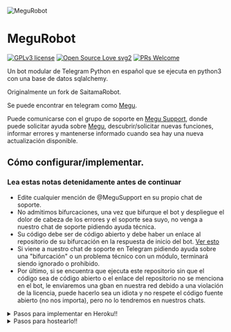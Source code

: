 ![MeguRobot](https://telegra.ph/file/0f794cec51d316742ca12.jpg)
# MeguRobot 
[![GPLv3 license](https://img.shields.io/badge/License-GPLv3-blue.svg)](https://perso.crans.org/besson/LICENSE.html) [![Open Source Love svg2](https://badges.frapsoft.com/os/v2/open-source.svg?v=103)](https://github.com/ellerbrock/open-source-badges/) [![PRs Welcome](https://img.shields.io/badge/PRs-welcome-brightgreen.svg?style=flat-square)](https://makeapullrequest.com)


Un bot modular de Telegram Python en español que se ejecuta en python3 con una base de datos sqlalchemy.

Originalmente un fork de SaitamaRobot.

Se puede encontrar en telegram como [Megu](https://t.me/MeguRobot).

Puede comunicarse con el grupo de soporte en [Megu Support](https://t.me/MeguSupport), donde puede solicitar ayuda sobre [Megu](https://t.me/MeguRobot), descubrir/solicitar nuevas funciones, informar errores y mantenerse informado cuando sea hay una nueva actualización disponible.

## Cómo configurar/implementar.

### Lea estas notas detenidamente antes de continuar
 - Edite cualquier mención de @MeguSupport en su propio chat de soporte.
 - No admitimos bifurcaciones, una vez que bifurque el bot y despliegue el dolor de cabeza de los errores y el soporte sea suyo, no venga a nuestro chat de soporte pidiendo ayuda técnica.
 - Su código debe ser de código abierto y debe haber un enlace al repositorio de su bifurcación en la respuesta de inicio del bot. [Ver esto](https://github.com/NachABR/MeguRobot/blob/f3c76b1c84e14b88a93f3f5a57b4ee748a83c551/MeguRobot/__main__.py#L24)
 - Si viene a nuestro chat de soporte en Telegram pidiendo ayuda sobre una "bifurcación" o un problema técnico con un módulo, terminará siendo ignorado o prohibido.
 - Por último, si se encuentra que ejecuta este repositorio sin que el código sea de código abierto o el enlace del repositorio no se menciona en el bot, le enviaremos una gban en nuestra red debido a una violación de la licencia, puede hacerlo sea un idiota y no respete el código fuente abierto (no nos importa), pero no lo tendremos en nuestros chats.
<details>
<summary>Pasos para implementar en Heroku!!</summary>

```
Complete todos los detalles, ¡Implemente!
Ahora vaya a https://dashboard.heroku.com/apps/(app-name)/resources (Reemplace (app-name) con el nombre de su aplicación)
Encienda el dinamómetro del trabajador (no se preocupe, es gratis :D) y Webhook
Ahora envíe el bot /start. Si no responde, vaya a https://dashboard.heroku.com/apps/(app-name)/settings y elimine el webhook y el puerto.
```
[![Deploy](https://www.herokucdn.com/deploy/button.svg)](https://heroku.com/deploy?template=https://github.com/NachABR/MeguRobot.git)

</details>
<details>
 <summary>Pasos para hostearlo!!</summary>

  ## Configuración del bot (¡lea esto antes de intentar usarlo!):
¡Asegúrese de usar python 3.6, ya que no puedo garantizar que todo funcione como se esperaba en versiones anteriores de Python!
Esto se debe a que el análisis de markdown se realiza iterando a través de un dictado, que está ordenado por defecto en 3.6.

  ### Configuración

Hay dos formas posibles de configurar su bot: un archivo config.py o variables ENV.

La versión preferida es usar un archivo `config.py`, ya que facilita ver todas las configuraciones agrupadas.
Este archivo debe colocarse en su carpeta `MeguRobot`, junto con el archivo `__main__.py`.
Aquí es donde se cargará su token de bot, así como el URI de su base de datos (si está usando una base de datos), y la mayoría de
sus otras configuraciones.

Se recomienda importar sample_config y extender la clase Config, ya que esto asegurará que su configuración contenga todos
valores predeterminados establecidos en sample_config, lo que facilita la actualización.

Un ejemplo de archivo `config.py` podría ser:
```
from MeguRobot.sample_config import Config

class Development(Config):
    API_ID = 12489275 # integer value, dont use ""
    API_HASH = 'hg35k7gh683ghkj586hj35'
    OWNER_ID = 254318997 # Su ID de telegram.
    OWNER_USERNAME = "SonOfLars" # Su nombre de usuario de telegram.
    TOKEN = "your bot api key" # Su clave api, tal como la proporciona @botfather.
    SQLALCHEMY_DATABASE_URI = 'postgresql://nombredeusuario:contraseña@localhost:5432/database' # Credenciales de base de datos de muestra.
    JOIN_LOGGER = '-1234567890' # Algún chat grupal donde su bot este ahí.
    USE_JOIN_LOGGER = True
    SUDO_USERS = [18673980, 83489514] # Lista de identificadores de usuarios que tienen acceso superusuario al bot.
    LOAD = []
    NO_LOAD = ['translation']
```

Si no puede tener un archivo config.py (EG en Heroku), también es posible usar variables de entorno.
Se admiten las siguientes variables de entorno:
 - `ENV`: Establecer esto en CUALQUIER COSA habilitará las variables env

 - `TOKEN`: Su token de bot, como una cadena.
 - `OWNER_ID`: un número entero que consiste en su ID de propietario
 - `OWNER_USERNAME`: Su nombre de usuario

 - `DATABASE_URL`: URL de su base de datos
 - `JOIN_LOGGER`: Opcional: Un chat donde se almacenan los registros de entrada del bot.
 - `LOAD`: Lista de módulos separados por espacios que le gustaría cargar
 - `NO_LOAD`: Lista de módulos separados por espacios que le gustaría NO cargar
 - `WEBHOOK`: Configurar esto en CUALQUIER COSA habilitará webhooks cuando esté en modo env
 mensajes
 - `URL`: La URL a la que debe conectarse su webhook (solo se necesita para el modo webhook)

 - `SUDO_USERS`: Una lista separada por espacios de user_ids que deben considerarse usuarios sudo
 - `SUPPORT_USERS`: una lista separada por espacios de user_ids que deben considerarse usuarios de soporte (pueden usar gban/ungban, nada más)
 - `WHITELIST_USERS`: Una lista separada por espacios de user_ids que deben considerarse en la lista blanca; no se pueden prohibir.
 - `DONATION_LINK`: Opcional: enlace donde te gustaría recibir donaciones.
 - `CERT_PATH`: Ruta a su certificado de webhook
 - `PORT`: Puerto que se utilizará para sus webhooks
 - `DEL_CMDS`: si eliminar comandos de usuarios que no tienen derechos para usar ese comando
 - `STRICT_GBAN`: Aplicar gbans en grupos nuevos y antiguos. Cuando un usuario de gbanned hable, será expulsado.
 - `WORKERS`: Número de subprocesos a utilizar. 8 es la cantidad recomendada (y predeterminada), pero su experiencia puede variar.
 __Nota__ que volverse loco con más subprocesos no necesariamente acelerará su bot, dada la gran cantidad de datos SQL
 accesos, y la forma en que funcionan las llamadas asincrónicas de Python.
 - `BAN_STICKER`: Qué etiqueta usar al prohibir personas.
 - `ALLOW_EXCL`: Si se permite el uso de signos de exclamación ! para comandos y /.

  ### Dependencias de Python

Instale las dependencias de Python necesarias moviéndose al directorio del proyecto y ejecutando:

`pip3 install -r requirements.txt`.

Esto instalará todos los paquetes de Python necesarios.

  ### Base de datos

Si desea utilizar un módulo dependiente de la base de datos (por ejemplo: bloqueos, notas, información de usuario, usuarios, filtros, bienvenidos),
necesitará tener una base de datos instalada en su sistema. Yo uso Postgres, por lo que recomiendo usarlo para una compatibilidad óptima.

En el caso de Postgres, así es como configuraría una base de datos en un sistema Debian/Ubuntu. Otras distribuciones pueden variar.

- Instalar postgresql:

`sudo apt-get update && sudo apt-get install postgresql`

- Cambiar al usuario de Postgres:

`sudo su - postgres`

- Cree un nuevo usuario de base de datos (cambie YOUR_USER apropiadamente):

`createuser -P -s -e YOUR_USER`

A continuación, deberá introducir su contraseña.

- Crea una nueva tabla de base de datos:

`createdb -O YOUR_USER YOUR_DB_NAME`

Cambie YOUR_USER y YOUR_DB_NAME de forma adecuada.

- Finalmente:

`psql YOUR_DB_NAME -h YOUR_HOST YOUR_USER`

Esto le permitirá conectarse a su base de datos a través de su terminal.
Por defecto, YOUR_HOST debería ser 0.0.0.0:5432.

Ahora debería poder crear el URI de su base de datos. Esto será:

`sqldbtype://nombredeusuario:pw@hostname:puerto/db_name`

Reemplace sqldbtype con la base de datos que esté utilizando (por ejemplo, Postgres, MySQL, SQLite, etc.)
repita para su nombre de usuario, contraseña, nombre de host (localhost?), puerto (5432?) y nombre de base de datos.

  ## Módulos
   ### Configuración del orden de carga.

El orden de carga del módulo se puede cambiar a través de los ajustes de configuración `LOAD` y `NO_LOAD`.
Ambos deben representar listas.

Si `LOAD` es una lista vacía, todos los módulos en `modules/`se seleccionarán para cargar de forma predeterminada.

Si "NO_LOAD" no está presente o es una lista vacía, se cargarán todos los módulos seleccionados para cargar.

Si un módulo está tanto en `LOAD` como en `NO_LOAD`, el módulo no se cargará; `NO_LOAD` tiene prioridad.

   ### Creando tus propios módulos.

La creación de un módulo se ha simplificado tanto como ha sido posible, pero no dude en sugerir una simplificación adicional.

Todo lo que se necesita es que su archivo .py esté en la carpeta de módulos.

Para agregar comandos, asegúrese de importar el despachador a través de

`from MeguRobot import dispatcher`.

Luego puede agregar comandos usando el habitual

`dispatcher.add_handler()`.

Asignar la variable `__help__` a una cadena que describe los módulos disponibles
Los comandos permitirán al bot cargarlo y agregar la documentación para
su módulo al comando `/help`. Establecer la variable `__mod_name__` también le permitirá usar un nombre más agradable y fácil de usar para un módulo.

La función `__migrate__()` se usa para migrar chats: cuando un chat se actualiza a un supergrupo, la ID cambia, por lo que
es necesario migrarlo en la base de datos.

La función `__stats__()` es para recuperar estadísticas del módulo, por ejemplo, número de usuarios, número de chats. Esto se accede
a través del comando `/stats`, que solo está disponible para el propietario del bot.

## Iniciando el bot.

Una vez que haya configurado su base de datos y su configuración esté completa, simplemente ejecute el archivo bat (si está en Windows) o ejecute (Linux):

`python3 -m MeguRobot`

Puede usar [nssm](https://nssm.cc/usage) para instalar el bot como servicio en Windows y configurarlo para que se reinicie en /gitpull
Asegúrese de editar el inicio y reiniciar los murciélagos según sus necesidades.
Nota: el bate de reinicio requiere que el control de la cuenta de usuario esté deshabilitado.

Para consultas o cualquier problema relacionado con el bot, abra un ticket de problema o visítenos en [Megu Support](https://t.me/MeguSupport)
## Cómo configurar Heroku
Para empezar, haga clic en este botón

[![Deploy](https://www.herokucdn.com/deploy/button.svg)](https://heroku.com/deploy?template=https://github.com/NachABR/MeguRobot.git)


## Créditos
El bot se basa en el trabajo original realizado por [PaulSonOfLars](https://github.com/PaulSonOfLars)
Este repositorio acaba de renovarse para adaptarse a una comunidad centrada en el anime. Todos los créditos originales son para Paul y su dedicación. Sin sus esfuerzos, esta bifurcación no habría sido posible!


Cualquier otra autoría/créditos se puede ver a través de las confirmaciones.

Si falta alguno, háganoslo saber en [Megu Support](https://t.me/MeguSupport) o simplemente envíe una solicitud de extracción en el archivo README.

